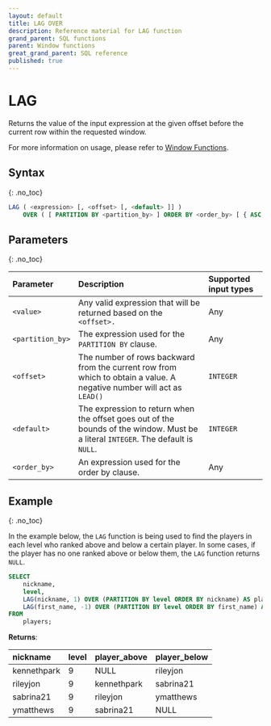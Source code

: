 ```yaml
---
layout: default
title: LAG OVER
description: Reference material for LAG function
grand_parent: SQL functions
parent: Window functions
great_grand_parent: SQL reference
published: true
---
```


# LAG

Returns the value of the input expression at the given offset before the current row within the requested window.

For more information on usage, please refer to [Window Functions](./index.md).

## Syntax
{: .no_toc}

```sql
LAG ( <expression> [, <offset> [, <default> ]] )
    OVER ( [ PARTITION BY <partition_by> ] ORDER BY <order_by> [ { ASC | DESC } ] )
```

## Parameters 
{: .no_toc}

| Parameter | Description                                      | Supported input types | 
| :--------- | :------------------------------------------------ | :------------| 
| `<value>`     | Any valid expression that will be returned based on the `<offset>.`                                                    | Any |
| `<partition_by>`    | The expression used for the `PARTITION BY` clause.                                                                           | Any |
| `<offset>`  | The number of rows backward from the current row from which to obtain a value. A negative number will act as `LEAD()`        | 	`INTEGER` |
| `<default>` | The expression to return when the offset goes out of the bounds of the window. Must be a literal `INTEGER`. The default is `NULL`. | `INTEGER` |
| `<order_by>` | An expression used for the order by clause. | Any |

## Example
{: .no_toc}

In the example below, the `LAG` function is being used to find the players in each level who ranked above and below a certain player. In some cases, if the player has no one ranked above or below them, the `LAG` function returns `NULL`.

```sql
SELECT
	nickname,
	level,
	LAG(nickname, 1) OVER (PARTITION BY level ORDER BY nickname) AS player_above,
	LAG(first_name, -1) OVER (PARTITION BY level ORDER BY first_name) AS player_below
FROM
	players;
```

**Returns**:

| nickname | level | player_above | player_below |
|:----------|:-------------|:-------------|:--------------|
| kennethpark      |           9 | NULL        | rileyjon     |
| rileyjon   |           9 | kennethpark       | sabrina21         |
| sabrina21       |           9 | rileyjon    | ymatthews         |
| ymatthews      |           9 | sabrina21       | NULL         |
